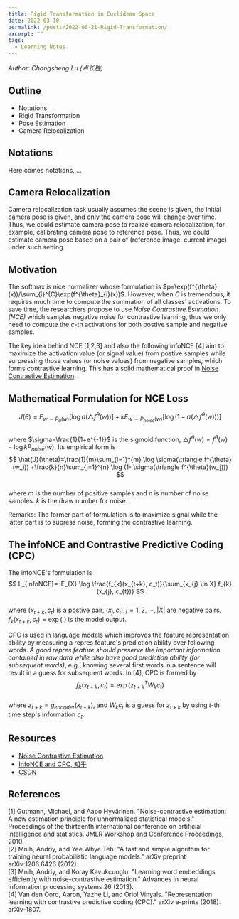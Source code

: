```yaml
---
title: Rigid Transformation in Euclidean Space
date: 2022-03-10
permalink: /posts/2022-06-21-Rigid-Transformation/
excerpt: ""
tags:
  - Learning Notes
---
```


*Author: Changsheng Lu (卢长胜)*

## Outline
- Notations
- Rigid Transformation
- Pose Estimation
- Camera Relocalization

## Notations
Here comes notations, ...




## Camera Relocalization
Camera relocalization task usually assumes the scene is given, the initial camera pose is given, and only the camera pose will change over time. Thus, we could estimate camera pose to realize camera relocalization, for example, calibrating camera pose to reference pose. Thus, we could estimate camera pose based on a pair of (reference image, current image) under such setting.





## Motivation
The softmax is nice normalizer whose formulation is $p=\exp(f^{\theta}(x))/\sum_{i}^{C}\exp(f^{\theta}_{i}(x))$. However, when $C$ is tremendous, it requires much time to compute the summation of all classes' activations. To save time, the researchers propose to use *Noise Contrastive Estimation (NCE)* which samples negative noise for contrastive learning, thus we only need to compute the $c$-th activations for both postive sample and negative samples.

The key idea behind NCE [1,2,3] and also the following infoNCE [4] aim to maximize the activation value (or signal value) from postive samples while surpressing those values (or noise values) from negative samples, which forms contrastive learning. This has a solid mathematical proof in [Noise Contrastive Estimation](https://leimao.github.io/article/Noise-Contrastive-Estimation/).


## Mathematical Formulation for NCE Loss
$$
J(\theta)=E_{w\sim P_{d}(w)}[\log \sigma(\triangle f^{\theta}(w))] + kE_{w \sim P_{noise}(w)}[\log (1- \sigma(\triangle f^{\theta}(w)))]
$$  
where $\sigma=\frac{1}{1+e^{-1}}$ is the sigmoid function, $\triangle f^{\theta}(w) = f^{\theta}(w) - \log kP_{noise}(w)$. Its empirical form is  
$$
\hat{J}(\theta)=\frac{1}{m}\sum_{i=1}^{m} \log \sigma(\triangle f^{\theta}(w_i)) +\frac{k}{n}\sum_{j=1}^{n} \log (1- \sigma(\triangle f^{\theta}(w_j)))
$$  
where $m$ is the number of positive samples and $n$ is number of noise samples. $k$ is the draw number for noise.  

Remarks: The former part of formulation is to maximize signal while the latter part is to supress noise, forming the contrastive learning.


## The infoNCE and Contrastive Predictive Coding (CPC)
The infoNCE's formulation is  
$$
L_{infoNCE}=-E_{X} \log \frac{f_{k}(x_{t+k}, c_t)}{\sum_{x_{j} \in X} f_{k}(x_{j}, c_{t})}
$$  
where $(x_{t+k}, c_t)$ is a postive pair, $(x_{j}, c_{t}), j=1,2,\cdots, |X|$ are negative pairs. $f_{k}(x_{t+k}, c_t)=\exp(.)$ is the model output. 

CPC is used in language models which improves the feature representation ability by measuring a repres feature's prediction ability over following words. *A good repres feature should preserve the important information contained in raw data while also have good prediction ability (for subsequent words)*, e.g., knowing several first words in a sentence will result in a guess for subsequent words. In [4], CPC is formed by   
$$
f_{k}(x_{t+k}, c_{t}) = \exp (z^{T}_{t+k}W_{k}c_{t})
$$  
where $z_{t+k}=g_{encoder}(x_{t+k})$, and $W_{k}c_{t}$ is a guess for $z_{t+k}$ by using $t$-th time step's information $c_{t}$.


## Resources
- [Noise Contrastive Estimation](https://leimao.github.io/article/Noise-Contrastive-Estimation/)
- [InfoNCE and CPC, 知乎](https://zhuanlan.zhihu.com/p/129076690)
- [CSDN](https://blog.csdn.net/m0_37876745/article/details/110933812?utm_medium=distribute.pc_aggpage_search_result.none-task-blog-2~aggregatepage~first_rank_ecpm_v1~rank_v31_ecpm-2-110933812.pc_agg_new_rank&utm_term=infonce%E6%8D%9F%E5%A4%B1&spm=1000.2123.3001.4430)


## References
[1] Gutmann, Michael, and Aapo Hyvärinen. "Noise-contrastive estimation: A new estimation principle for unnormalized statistical models." Proceedings of the thirteenth international conference on artificial intelligence and statistics. JMLR Workshop and Conference Proceedings, 2010.  
[2] Mnih, Andriy, and Yee Whye Teh. "A fast and simple algorithm for training neural probabilistic language models." arXiv preprint arXiv:1206.6426 (2012).  
[3] Mnih, Andriy, and Koray Kavukcuoglu. "Learning word embeddings efficiently with noise-contrastive estimation." Advances in neural information processing systems 26 (2013).  
[4] Van den Oord, Aaron, Yazhe Li, and Oriol Vinyals. "Representation learning with contrastive predictive coding (CPC)." arXiv e-prints (2018): arXiv-1807.  

